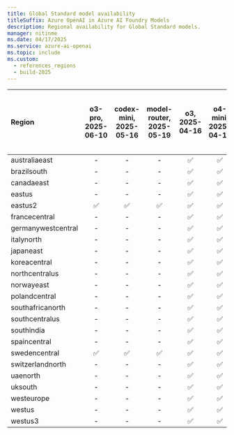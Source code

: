 ```yaml
---
title: Global Standard model availability
titleSuffix: Azure OpenAI in Azure AI Foundry Models
description: Regional availability for Global Standard models.
manager: nitinme
ms.date: 04/17/2025
ms.service: azure-ai-openai
ms.topic: include
ms.custom:
  - references_regions
  - build-2025
---
```



| **Region**     | **o3-pro**, **2025-06-10**   | **codex-mini**, **2025-05-16**   | **model-router**, **2025-05-19**   | **o3**, **2025-04-16**   | **o4-mini**, **2025-04-16**   | **gpt-image-1**, **2025-04-15**   | **gpt-4.1**, **2025-04-14**   | **gpt-4.1-nano**, **2025-04-14**   | **gpt-4.1-mini**, **2025-04-14**   | **computer-use-preview**, **2025-03-11**   | **o3-mini**, **2025-01-31**   | **o1**, **2024-12-17**   | **o1-preview**, **2024-09-12**   | **o1-mini**, **2024-09-12**   | **gpt-4o**, **2024-05-13**   | **gpt-4o**, **2024-08-06**   | **gpt-4o**, **2024-11-20**   | **gpt-4o-mini**, **2024-07-18**   | **gpt-4**, **turbo-2024-04-09**   | **text-embedding-3-small**, **1**   | **text-embedding-3-large**, **1**   | **text-embedding-ada-002**, **2**   | **gpt-4o-realtime-preview**, **2024-12-17**   | **gpt-4o-realtime-preview**, **2025-06-03**   | **gpt-4o-audio-preview**, **2024-12-17**   | **gpt-4o-mini-realtime-preview**, **2024-12-17**   | **gpt-4o-mini-audio-preview**, **2024-12-17**   | **gpt-4o-transcribe**, **2025-03-20**   | **gpt-4o-mini-tts**, **2025-03-20**   | **gpt-4o-mini-transcribe**, **2025-03-20**   | **o3-deep-research**, **2025-06-26**   |
|:-------------------|:--------------------------:|:------------------------------:|:--------------------------------:|:----------------------:|:---------------------------:|:-------------------------------:|:---------------------------:|:--------------------------------:|:--------------------------------:|:----------------------------------------:|:---------------------------:|:----------------------:|:------------------------------:|:---------------------------:|:--------------------------:|:--------------------------:|:--------------------------:|:-------------------------------:|:-------------------------------:|:---------------------------------:|:---------------------------------:|:---------------------------------:|:-------------------------------------------:|:-------------------------------------------:|:----------------------------------------:|:------------------------------------------------:|:---------------------------------------------:|:-------------------------------------:|:-----------------------------------:|:------------------------------------------:|:------------------------------------:|
| australiaeast      | -                      | -                          | -                            | ✅                   | ✅                        | -                           | ✅                        | ✅                             | ✅                             | -                                    | ✅                        | -                  | -                          | -                       | ✅                       | ✅                       | ✅                       | ✅                            | ✅                            | ✅                              | ✅                              | ✅                              | -                                       | -                                       | -                                    | -                                            | -                                         | -                                 | -                               | -                                      | -                                |
| brazilsouth        | -                      | -                          | -                            | ✅                   | ✅                        | -                           | ✅                        | ✅                             | ✅                             | -                                    | ✅                        | ✅                   | -                          | -                       | ✅                       | ✅                       | ✅                       | ✅                            | ✅                            | ✅                              | ✅                              | ✅                              | -                                       | -                                       | -                                    | -                                            | -                                         | -                                 | -                               | -                                      | -                                |
| canadaeast         | -                      | -                          | -                            | ✅                   | ✅                        | -                           | ✅                        | ✅                             | ✅                             | -                                    | ✅                        | ✅                   | -                          | -                       | ✅                       | ✅                       | ✅                       | ✅                            | ✅                            | ✅                              | ✅                              | ✅                              | -                                       | -                                       | -                                    | -                                            | -                                         | -                                 | -                               | -                                      | -                                |
| eastus             | -                      | -                          | -                            | ✅                   | ✅                        | -                           | ✅                        | -                            | ✅                             | -                                    | ✅                        | ✅                   | ✅                           | ✅                        | ✅                       | ✅                       | ✅                       | ✅                            | ✅                            | ✅                              | ✅                              | ✅                              | -                                       | -                                       | -                                    | -                                            | ✅                                          | -                                 | -                               | -                                      | -                                |
| eastus2            | ✅                       | ✅                           | ✅                             | ✅                   | ✅                        | -                           | ✅                        | ✅                             | ✅                             | ✅                                     | ✅                        | ✅                   | ✅                           | ✅                        | ✅                       | ✅                       | ✅                       | ✅                            | ✅                            | ✅                              | ✅                              | ✅                              | ✅                                        | ✅                                        | ✅                                     | ✅                                             | ✅                                          | ✅                                  | ✅                                | ✅                                       | -                                |
| francecentral      | -                      | -                          | -                            | ✅                   | ✅                        | -                           | ✅                        | ✅                             | ✅                             | -                                    | ✅                        | ✅                   | -                          | -                       | ✅                       | ✅                       | ✅                       | ✅                            | ✅                            | ✅                              | ✅                              | ✅                              | -                                       | -                                       | -                                    | -                                            | -                                         | -                                 | -                               | -                                      | -                                |
| germanywestcentral | -                      | -                          | -                            | ✅                   | ✅                        | -                           | ✅                        | ✅                             | ✅                             | -                                    | ✅                        | ✅                   | -                          | -                       | ✅                       | ✅                       | ✅                       | ✅                            | ✅                            | ✅                              | ✅                              | ✅                              | -                                       | -                                       | -                                    | -                                            | -                                         | -                                 | -                               | -                                      | -                                |
| italynorth         | -                      | -                          | -                            | ✅                   | ✅                        | -                           | ✅                        | ✅                             | ✅                             | -                                    | ✅                        | ✅                   | -                          | -                       | -                      | -                      | ✅                       | ✅                            | -                           | ✅                              | ✅                              | ✅                              | -                                       | -                                       | -                                    | -                                            | -                                         | -                                 | -                               | -                                      | -                                |
| japaneast          | -                      | -                          | -                            | ✅                   | ✅                        | -                           | ✅                        | ✅                             | ✅                             | -                                    | ✅                        | ✅                   | -                          | -                       | ✅                       | ✅                       | ✅                       | ✅                            | ✅                            | ✅                              | ✅                              | ✅                              | -                                       | -                                       | -                                    | -                                            | -                                         | -                                 | -                               | -                                      | -                                |
| koreacentral       | -                      | -                          | -                            | ✅                   | ✅                        | -                           | ✅                        | ✅                             | ✅                             | -                                    | ✅                        | ✅                   | -                          | -                       | ✅                       | ✅                       | ✅                       | ✅                            | ✅                            | ✅                              | ✅                              | ✅                              | -                                       | -                                       | -                                    | -                                            | -                                         | -                                 | -                               | -                                      | -                                |
| northcentralus     | -                      | -                          | -                            | ✅                   | ✅                        | -                           | ✅                        | ✅                             | ✅                             | -                                    | ✅                        | ✅                   | ✅                           | ✅                        | ✅                       | ✅                       | ✅                       | ✅                            | ✅                            | ✅                              | ✅                              | ✅                              | -                                       | -                                       | -                                    | -                                            | -                                         | -                                 | -                               | -                                      | -                                |
| norwayeast         | -                      | -                          | -                            | ✅                   | ✅                        | -                           | ✅                        | ✅                             | ✅                             | -                                    | ✅                        | ✅                   | -                          | -                       | ✅                       | ✅                       | ✅                       | ✅                            | ✅                            | ✅                              | ✅                              | ✅                              | -                                       | -                                       | -                                    | -                                            | -                                         | -                                 | -                               | -                                      | ✅                                 |
| polandcentral      | -                      | -                          | -                            | ✅                   | ✅                        | ✅                            | ✅                        | ✅                             | ✅                             | -                                    | ✅                        | ✅                   | -                          | -                       | ✅                       | ✅                       | ✅                       | ✅                            | ✅                            | ✅                              | ✅                              | ✅                              | -                                       | -                                       | -                                    | -                                            | -                                         | -                                 | -                               | -                                      | -                                |
| southafricanorth   | -                      | -                          | -                            | ✅                   | ✅                        | -                           | ✅                        | ✅                             | ✅                             | -                                    | ✅                        | ✅                   | -                          | -                       | ✅                       | ✅                       | ✅                       | ✅                            | ✅                            | ✅                              | ✅                              | ✅                              | -                                       | -                                       | -                                    | -                                            | -                                         | -                                 | -                               | -                                      | -                                |
| southcentralus     | -                      | -                          | -                            | ✅                   | ✅                        | -                           | ✅                        | ✅                             | ✅                             | -                                    | ✅                        | ✅                   | ✅                           | ✅                        | ✅                       | ✅                       | ✅                       | ✅                            | ✅                            | ✅                              | ✅                              | ✅                              | -                                       | -                                       | -                                    | -                                            | -                                         | -                                 | -                               | -                                      | -                                |
| southindia         | -                      | -                          | -                            | ✅                   | ✅                        | -                           | ✅                        | ✅                             | ✅                             | ✅                                     | ✅                        | ✅                   | -                          | -                       | ✅                       | ✅                       | ✅                       | ✅                            | ✅                            | ✅                              | ✅                              | ✅                              | -                                       | -                                       | -                                    | -                                            | -                                         | -                                 | -                               | -                                      | -                                |
| spaincentral       | -                      | -                          | -                            | ✅                   | ✅                        | -                           | ✅                        | ✅                             | ✅                             | -                                    | ✅                        | ✅                   | -                          | -                       | ✅                       | ✅                       | ✅                       | ✅                            | ✅                            | ✅                              | ✅                              | ✅                              | -                                       | -                                       | -                                    | -                                            | -                                         | -                                 | -                               | -                                      | -                                |
| swedencentral      | ✅                       | ✅                           | ✅                             | ✅                   | ✅                        | -                           | ✅                        | ✅                             | ✅                             | ✅                                     | ✅                        | ✅                   | ✅                           | ✅                        | ✅                       | ✅                       | ✅                       | ✅                            | ✅                            | ✅                              | ✅                              | ✅                              | ✅                                        | ✅                                        | ✅                                     | ✅                                             | -                                         | ✅                                  | -                               | ✅                                       | -                                |
| switzerlandnorth   | -                      | -                          | -                            | ✅                   | ✅                        | -                           | ✅                        | ✅                             | ✅                             | -                                    | ✅                        | ✅                   | -                          | -                       | ✅                       | ✅                       | ✅                       | ✅                            | ✅                            | ✅                              | ✅                              | ✅                              | -                                       | -                                       | -                                    | -                                            | -                                         | -                                 | -                               | -                                      | -                                |
| uaenorth           | -                      | -                          | -                            | ✅                   | ✅                        | ✅                            | ✅                        | ✅                             | ✅                             | -                                    | ✅                        | ✅                   | -                          | -                       | ✅                       | ✅                       | ✅                       | ✅                            | ✅                            | ✅                              | ✅                              | ✅                              | -                                       | -                                       | -                                    | -                                            | -                                         | -                                 | -                               | -                                      | -                                |
| uksouth            | -                      | -                          | -                            | ✅                   | ✅                        | -                           | ✅                        | ✅                             | ✅                             | -                                    | ✅                        | ✅                   | -                          | -                       | ✅                       | ✅                       | ✅                       | ✅                            | ✅                            | ✅                              | ✅                              | ✅                              | -                                       | -                                       | -                                    | -                                            | -                                         | -                                 | -                               | -                                      | -                                |
| westeurope         | -                      | -                          | -                            | ✅                   | ✅                        | -                           | ✅                        | ✅                             | ✅                             | -                                    | ✅                        | ✅                   | -                          | -                       | ✅                       | ✅                       | ✅                       | ✅                            | ✅                            | ✅                              | ✅                              | ✅                              | -                                       | -                                       | -                                    | -                                            | -                                         | -                                 | -                               | -                                      | -                                |
| westus             | -                      | -                          | -                            | ✅                   | ✅                        | -                           | ✅                        | ✅                             | ✅                             | -                                    | ✅                        | ✅                   | ✅                           | ✅                        | ✅                       | ✅                       | ✅                       | ✅                            | ✅                            | ✅                              | ✅                              | ✅                              | -                                       | -                                       | -                                    | -                                            | -                                         | -                                 | -                               | -                                      | ✅                                 |
| westus3            | -                      | -                          | -                            | ✅                   | ✅                        | ✅                            | ✅                        | ✅                             | ✅                             | -                                    | ✅                        | ✅                   | ✅                           | ✅                        | ✅                       | ✅                       | ✅                       | ✅                            | ✅                            | ✅                              | ✅                              | ✅                              | -                                       | -                                       | -                                    | -                                            | -                                         | -                                 | -                               | -                                      | -                                |
